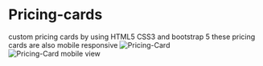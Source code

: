 # Pricing-cards
custom pricing cards by using HTML5 CSS3 and bootstrap 5 these pricing cards are also mobile responsive 
![Pricing-Card ](https://user-images.githubusercontent.com/71075942/222062802-a2e167fd-f89e-42c0-b02c-f24fe8c33c75.png)
![Pricing-Card mobile view](https://user-images.githubusercontent.com/71075942/222062806-3b37250c-4815-4bcd-96f0-62c519f0cd7d.png)
